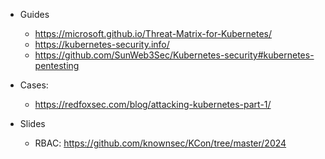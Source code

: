 - Guides
  - https://microsoft.github.io/Threat-Matrix-for-Kubernetes/
  - https://kubernetes-security.info/
  - https://github.com/SunWeb3Sec/Kubernetes-security#kubernetes-pentesting


- Cases:
  - https://redfoxsec.com/blog/attacking-kubernetes-part-1/
 
- Slides
  - RBAC: https://github.com/knownsec/KCon/tree/master/2024
